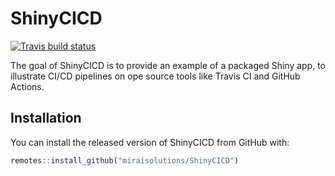 
<!-- README.md is generated from README.Rmd. Please edit that file -->

# ShinyCICD

<!-- badges: start -->

[![Travis build
status](https://travis-ci.com/miraisolutions/ShinyCICD.svg?branch=master)](https://travis-ci.com/miraisolutions/ShinyCICD)
<!-- badges: end -->

The goal of ShinyCICD is to provide an example of a packaged Shiny app,
to illustrate CI/CD pipelines on ope source tools like Travis CI and
GitHub Actions.

## Installation

You can install the released version of ShinyCICD from GitHub with:

``` r
remotes::install_github("miraisolutions/ShinyCICD")
```
